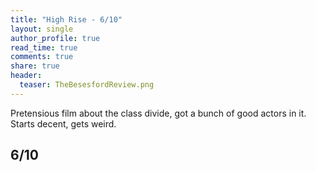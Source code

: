 ```yaml
---
title: "High Rise - 6/10"
layout: single
author_profile: true
read_time: true
comments: true
share: true
header:
  teaser: TheBesesfordReview.png
---
```


Pretensious film about the class divide, got a bunch of good actors in it. Starts decent, gets weird.

## 6/10